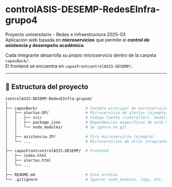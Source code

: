 # controlASIS-DESEMP-RedesEInfra-grupo4

Proyecto universitario - Redes e Infraestructura 2025-03  
Aplicación web basada en **microservicios** que permite el **control de asistencia y desempeño académico**.  

Cada integrante desarrolla su propio microservicio dentro de la carpeta `capasBack/`.  
El frontend se encuentra en `capasFrontcontrolASIS-DESEMP/`.

---

## 🚀 Estructura del proyecto

```bash
controlASIS-DESEMP-RedesEInfra-grupo4/
│
├── capasBack/                     # Carpeta principal de microservicios
│   ├── alertas-DP/                # Microservicio de alertas (ejemplo)
│   │   ├── src/                   # Código fuente (controllers, models, etc.)
│   │   ├── package.json           # Dependencias específicas de este micro
│   │   └── node_modules/          # Se ignora en git
│   │
│   ├── asistencia-JP/             # Otro microservicio (ejemplo)
│   └── ...                        # Microservicios de otros integrantes
│
├── capasFrontcontrolASIS-DESEMP/  # Frontend
│   ├── index.html
│   ├── alertas.html
│   └── ...
│
├── README.md                      # Este archivo
└── .gitignore                     # Ignorar node_modules, logs, etc.

